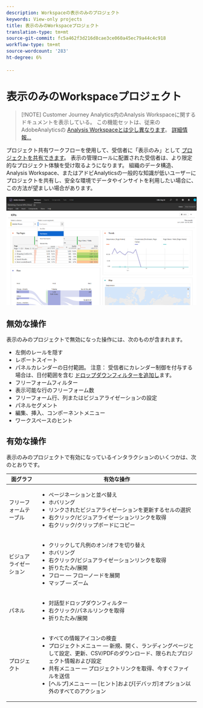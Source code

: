 ```yaml
---
description: Workspaceの表示のみのプロジェクト
keywords: View-only projects
title: 表示のみのWorkspaceプロジェクト
translation-type: tm+mt
source-git-commit: fc5a462f3d216d8cae3ce060a45ec79a44c4c918
workflow-type: tm+mt
source-wordcount: '283'
ht-degree: 6%

---
```



# 表示のみのWorkspaceプロジェクト

>[!NOTE] Customer Journey Analytics内のAnalysis Workspaceに関するドキュメントを表示している。 この機能セットは、従来のAdobeAnalyticsの [Analysis Workspaceとは少し異なります](https://docs.adobe.com/content/help/ja-JP/analytics/analyze/analysis-workspace/home.html)。 [詳細情報...](/help/getting-started/cja-aa.md)

プロジェクト共有ワークフローを使用して、受信者に「表示のみ」として [プロジェクトを共有できます](/help/analysis-workspace/curate-share/share-projects.md)。 表示の管理ロールに配置された受信者は、より限定的なプロジェクト体験を受け取るようになります。 組織のデータ構造、Analysis Workspace、またはアドビAnalyticsの一般的な知識が低いユーザーにプロジェクトを共有し、安全な環境でデータやインサイトを利用したい場合に、この方法が望ましい場合があります。

![](assets/view-only-project.png)

## 無効な操作

表示のみのプロジェクトで無効になった操作には、次のものが含まれます。

* 左側のレールを隠す
* レポートスイート
* パネルカレンダーの日付範囲。 注意： 受信者にカレンダー制御を付与する場合は、日付範囲を含む [ドロップダウンフィルターを追加し](https://docs.adobe.com/content/help/en/analytics-learn/tutorials/analysis-workspace/using-panels/using-drop-down-filters.html)ます。
* フリーフォームフィルター
* 表示可能な行のフリーフォーム数
* フリーフォーム行、列またはビジュアライゼーションの設定
* パネルセグメント
* 編集、挿入、コンポーネントメニュー
* ワークスペースのヒント

## 有効な操作

表示のみのプロジェクトで有効になっているインタラクションのいくつかは、次のとおりです。

| 面グラフ | 有効な操作 |
|---|---|
| フリーフォームテーブル | <ul><li>ページネーションと並べ替え</li><li>ホバリング</li><li>リンクされたビジュアライゼーションを更新するセルの選択</li><li>右クリック/ビジュアライゼーションリンクを取得</li><li>右クリック/クリップボードにコピー</li></ul> |
| ビジュアライゼーション | <ul><li>クリックして凡例のオン/オフを切り替え</li><li>ホバリング</li><li>右クリック/ビジュアライゼーションリンクを取得</li><li>折りたたみ/展開</li><li>フロー — フローノードを展開</li><li>マップ — ズーム</li></ul> |
| パネル | <ul><li>対話型ドロップダウンフィルター</li><li>右クリック/パネルリンクを取得</li><li>折りたたみ/展開</li></ul> |
| プロジェクト | <ul><li>すべての情報アイコンの検査</li><li>プロジェクトメニュー — 新規、開く、ランディングページとして設定、更新、CSV/PDFのダウンロード、限られたプロジェクト情報および設定</li><li>共有メニュー — プロジェクトリンクを取得、今すぐファイルを送信</li><li>[ヘルプ]メニュー — [ヒント]および[デバッガ]オプション以外のすべてのアクション</li></ul> |
